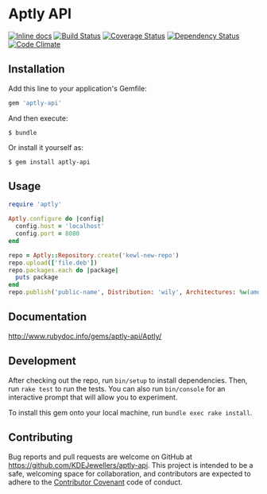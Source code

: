 # Aptly API

[![Inline docs](http://inch-ci.org/github/KDEJewellers/aptly-api.svg?branch=master)](http://inch-ci.org/github/KDEJewellers/aptly-api)
[![Build Status](https://travis-ci.org/KDEJewellers/aptly-api.svg?branch=master)](https://travis-ci.org/KDEJewellers/aptly-api)
[![Coverage Status](https://coveralls.io/repos/KDEJewellers/aptly-api/badge.svg?branch=master&service=github)](https://coveralls.io/github/KDEJewellers/aptly-api?branch=master)
[![Dependency Status](https://gemnasium.com/KDEJewellers/aptly-api.svg)](https://gemnasium.com/KDEJewellers/aptly-api)
[![Code Climate](https://codeclimate.com/github/KDEJewellers/aptly-api/badges/gpa.svg)](https://codeclimate.com/github/KDEJewellers/aptly-api)

## Installation

Add this line to your application's Gemfile:

```ruby
gem 'aptly-api'
```

And then execute:

    $ bundle

Or install it yourself as:

    $ gem install aptly-api

## Usage

```ruby
require 'aptly'

Aptly.configure do |config|
  config.host = 'localhost'
  config.port = 8080
end

repo = Aptly::Repository.create('kewl-new-repo')
repo.upload(['file.deb'])
repo.packages.each do |package|
  puts package
end
repo.publish('public-name', Distribution: 'wily', Architectures: %w(amd64 i386))
```

## Documentation
http://www.rubydoc.info/gems/aptly-api/Aptly/

## Development

After checking out the repo, run `bin/setup` to install dependencies. Then, run `rake test` to run the tests. You can also run `bin/console` for an interactive prompt that will allow you to experiment.

To install this gem onto your local machine, run `bundle exec rake install`.

## Contributing

Bug reports and pull requests are welcome on GitHub at https://github.com/KDEJewellers/aptly-api. This project is intended to be a safe, welcoming space for collaboration, and contributors are expected to adhere to the [Contributor Covenant](contributor-covenant.org) code of conduct.

